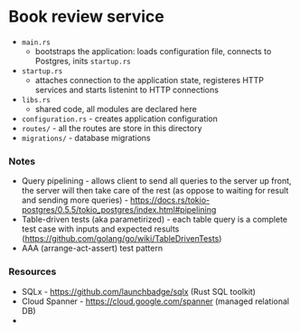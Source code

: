 # Book review service

- `main.rs`
    - bootstraps the application: loads configuration file, connects to Postgres, inits `startup.rs`
- `startup.rs`
    - attaches connection to the application state, registeres HTTP services and starts listenint to HTTP connections
- `libs.rs`
    - shared code, all modules are declared here
- `configuration.rs` - creates application configuration
- `routes/` - all the routes are store in this directory
- `migrations/` - database migrations

### Notes

- Query pipelining - allows client to send all queries to the server up front, the server will then take care of the rest (as oppose to waiting for result and sending more queries) - https://docs.rs/tokio-postgres/0.5.5/tokio_postgres/index.html#pipelining
- Table-driven tests (aka parametirized) - each table query is a complete test case with inputs and expected results (https://github.com/golang/go/wiki/TableDrivenTests)
- AAA (arrange-act-assert) test pattern

### Resources

- SQLx - https://github.com/launchbadge/sqlx (Rust SQL toolkit)
- Cloud Spanner - https://cloud.google.com/spanner (managed relational DB)
-  